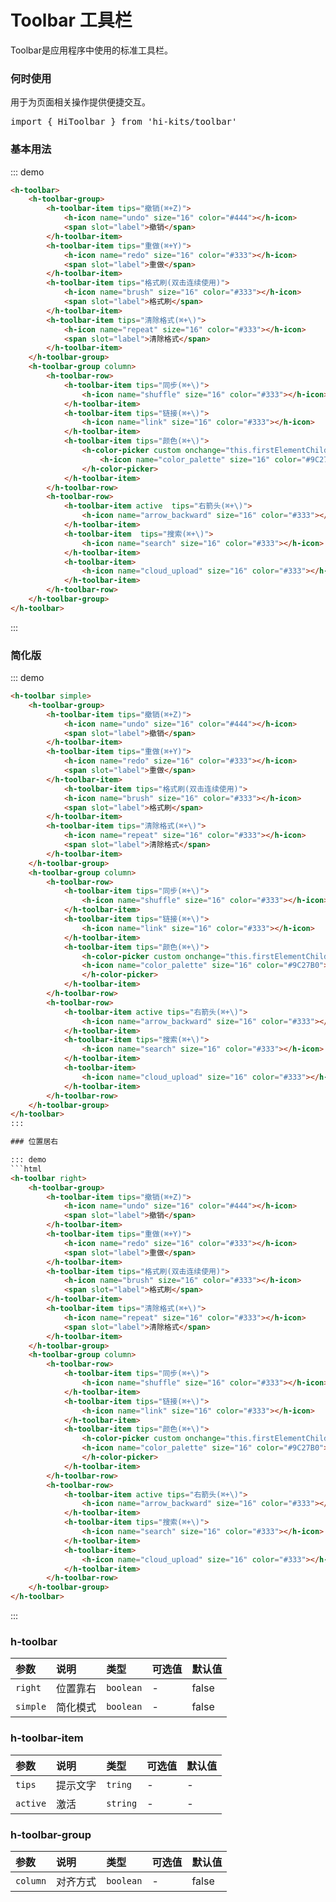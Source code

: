 # Toolbar 工具栏
Toolbar是应用程序中使用的标准工具栏。


### 何时使用
用于为页面相关操作提供便捷交互。
<pre class="language-ts">
import { HiToolbar } from 'hi-kits/toolbar'
</pre>

### 基本用法

::: demo
```html
<h-toolbar>
    <h-toolbar-group>
        <h-toolbar-item tips="撤销(⌘+Z)">
            <h-icon name="undo" size="16" color="#444"></h-icon>
            <span slot="label">撤销</span>
        </h-toolbar-item>
        <h-toolbar-item tips="重做(⌘+Y)">
            <h-icon name="redo" size="16" color="#333"></h-icon>
            <span slot="label">重做</span>
        </h-toolbar-item>
        <h-toolbar-item tips="格式刷(双击连续使用)">
            <h-icon name="brush" size="16" color="#333"></h-icon>
            <span slot="label">格式刷</span>
        </h-toolbar-item>
        <h-toolbar-item tips="清除格式(⌘+\)">
            <h-icon name="repeat" size="16" color="#333"></h-icon>
            <span slot="label">清除格式</span>
        </h-toolbar-item>
    </h-toolbar-group>
    <h-toolbar-group column>
        <h-toolbar-row>
            <h-toolbar-item tips="同步(⌘+\)">
                <h-icon name="shuffle" size="16" color="#333"></h-icon>
            </h-toolbar-item>
            <h-toolbar-item tips="链接(⌘+\)">
                <h-icon name="link" size="16" color="#333"></h-icon>
            </h-toolbar-item>
            <h-toolbar-item tips="颜色(⌘+\)">
                <h-color-picker custom onchange="this.firstElementChild.color=this.value">
                    <h-icon name="color_palette" size="16" color="#9C27B0"></h-icon>
                </h-color-picker>
            </h-toolbar-item>
        </h-toolbar-row>
        <h-toolbar-row>
            <h-toolbar-item active  tips="右箭头(⌘+\)">
                <h-icon name="arrow_backward" size="16" color="#333"></h-icon>
            </h-toolbar-item>
            <h-toolbar-item  tips="搜索(⌘+\)">
                <h-icon name="search" size="16" color="#333"></h-icon>
            </h-toolbar-item>
            <h-toolbar-item>
                <h-icon name="cloud_upload" size="16" color="#333"></h-icon>
            </h-toolbar-item>
        </h-toolbar-row>
    </h-toolbar-group>
</h-toolbar>

```
:::

### 简化版
::: demo
```html
<h-toolbar simple>
    <h-toolbar-group>
        <h-toolbar-item tips="撤销(⌘+Z)">
            <h-icon name="undo" size="16" color="#444"></h-icon>
            <span slot="label">撤销</span>
        </h-toolbar-item>
        <h-toolbar-item tips="重做(⌘+Y)">
            <h-icon name="redo" size="16" color="#333"></h-icon>
            <span slot="label">重做</span>
        </h-toolbar-item>
            <h-toolbar-item tips="格式刷(双击连续使用)">
            <h-icon name="brush" size="16" color="#333"></h-icon>
            <span slot="label">格式刷</span>
        </h-toolbar-item>
        <h-toolbar-item tips="清除格式(⌘+\)">
            <h-icon name="repeat" size="16" color="#333"></h-icon>
            <span slot="label">清除格式</span>
        </h-toolbar-item>
    </h-toolbar-group>
    <h-toolbar-group column>
        <h-toolbar-row>
            <h-toolbar-item tips="同步(⌘+\)">
                <h-icon name="shuffle" size="16" color="#333"></h-icon>
            </h-toolbar-item>
            <h-toolbar-item tips="链接(⌘+\)">
                <h-icon name="link" size="16" color="#333"></h-icon>
            </h-toolbar-item>
            <h-toolbar-item tips="颜色(⌘+\)">
                <h-color-picker custom onchange="this.firstElementChild.color=this.value">
                <h-icon name="color_palette" size="16" color="#9C27B0"></h-icon>
                </h-color-picker>
            </h-toolbar-item>
        </h-toolbar-row>
        <h-toolbar-row>
            <h-toolbar-item active tips="右箭头(⌘+\)">
                <h-icon name="arrow_backward" size="16" color="#333"></h-icon>
            </h-toolbar-item>
            <h-toolbar-item tips="搜索(⌘+\)">
                <h-icon name="search" size="16" color="#333"></h-icon>
            </h-toolbar-item>
            <h-toolbar-item>
                <h-icon name="cloud_upload" size="16" color="#333"></h-icon>
            </h-toolbar-item>
        </h-toolbar-row>
    </h-toolbar-group>
</h-toolbar>
:::

### 位置居右

::: demo
```html
<h-toolbar right>
    <h-toolbar-group>
        <h-toolbar-item tips="撤销(⌘+Z)">
            <h-icon name="undo" size="16" color="#444"></h-icon>
            <span slot="label">撤销</span>
        </h-toolbar-item>
        <h-toolbar-item tips="重做(⌘+Y)">
            <h-icon name="redo" size="16" color="#333"></h-icon>
            <span slot="label">重做</span>
        </h-toolbar-item>
        <h-toolbar-item tips="格式刷(双击连续使用)">
            <h-icon name="brush" size="16" color="#333"></h-icon>
            <span slot="label">格式刷</span>
        </h-toolbar-item>
        <h-toolbar-item tips="清除格式(⌘+\)">
            <h-icon name="repeat" size="16" color="#333"></h-icon>
            <span slot="label">清除格式</span>
        </h-toolbar-item>
    </h-toolbar-group>
    <h-toolbar-group column>
        <h-toolbar-row>
            <h-toolbar-item tips="同步(⌘+\)">
                <h-icon name="shuffle" size="16" color="#333"></h-icon>
            </h-toolbar-item>
            <h-toolbar-item tips="链接(⌘+\)">
                <h-icon name="link" size="16" color="#333"></h-icon>
            </h-toolbar-item>
            <h-toolbar-item tips="颜色(⌘+\)">
                <h-color-picker custom onchange="this.firstElementChild.color=this.value">
                <h-icon name="color_palette" size="16" color="#9C27B0"></h-icon>
                </h-color-picker>
            </h-toolbar-item>
        </h-toolbar-row>
        <h-toolbar-row>
            <h-toolbar-item active tips="右箭头(⌘+\)">
                <h-icon name="arrow_backward" size="16" color="#333"></h-icon>
            </h-toolbar-item>
            <h-toolbar-item tips="搜索(⌘+\)">
                <h-icon name="search" size="16" color="#333"></h-icon>
            </h-toolbar-item>
            <h-toolbar-item>
                <h-icon name="cloud_upload" size="16" color="#333"></h-icon>
            </h-toolbar-item>
        </h-toolbar-row>
    </h-toolbar-group>
</h-toolbar>

```
:::
### h-toolbar

|参数|说明|类型|可选值|默认值
|:--|:--|:--|:-----|:---
| `right`| 位置靠右 |  `boolean` | - | false
| `simple`| 简化模式 |  `boolean` | - | false

### h-toolbar-item

|参数|说明|类型|可选值|默认值
|:--|:--|:--|:-----|:---
| `tips`| 提示文字 |  `tring` | - | -
| `active`| 激活 |  `string` | - | -

### h-toolbar-group

|参数|说明|类型|可选值|默认值
|:--|:--|:--|:-----|:---
| `column`| 对齐方式 |  `boolean` | - | false
